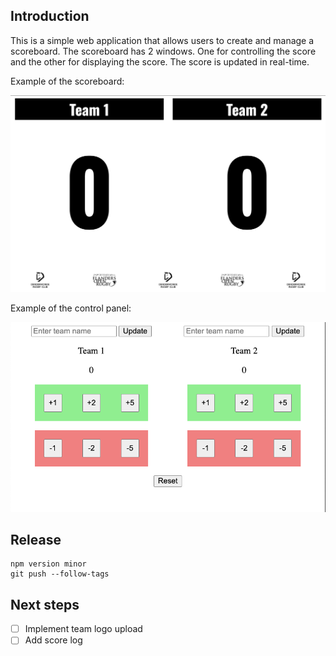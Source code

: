 ## Introduction

This is a simple web application that allows users to create and manage a scoreboard. The scoreboard has 2 windows. One for controlling the score and the other for displaying the score. The score is updated in real-time.

Example of the scoreboard:

![alt text](image.png)

Example of the control panel:

![alt text](image-1.png)

## Release

```
npm version minor 
git push --follow-tags
```


## Next steps

- [ ] Implement team logo upload 
- [ ] Add score log
